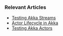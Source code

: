 ### Relevant Articles
- [Testing Akka Streams](https://www.baeldung.com/scala/akka-streams-tests)
- [Actor Lifecycle in Akka](https://www.baeldung.com/scala/akka-actor-lifecycle)
- [Testing Akka Actors](https://www.baeldung.com/scala/testing-akka-actors)
